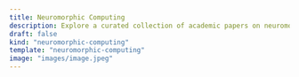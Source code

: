 ```yaml
---
title: Neuromorphic Computing
description: Explore a curated collection of academic papers on neuromorphic hardware, addressing ethical considerations, societal impacts, and sustainable frameworks. Delve into cutting-edge research shaping the future of responsible neuromorphic hardware development and governance practices.
draft: false
kind: "neuromorphic-computing"
template: "neuromorphic-computing"
image: "images/image.jpeg"
---
```

